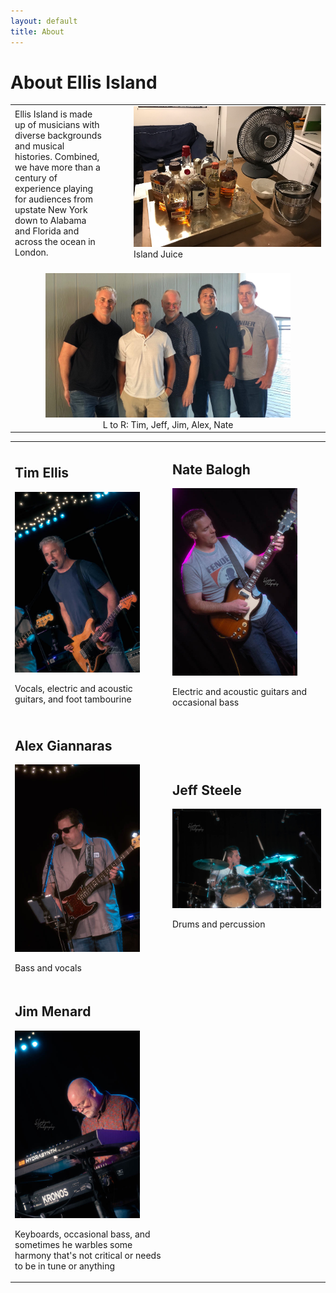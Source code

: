 ```yaml
---
layout: default
title: About
---
```


# About Ellis Island

<table class="about">
  <tr>
    <td style="padding-right: 3em;">
      Ellis Island is made up of musicians with diverse backgrounds and
      musical histories. Combined, we have more than a century of
      experience playing for audiences from upstate New York down to Alabama
      and Florida and across the ocean in London.
    </td>
    <td width="300">
      <img class="myImg" src="images/bourbon_tray.jpeg" width="300"
           alt="Island Juice" onclick="modal_image(this);"/>
      <div class="caption">Island Juice</div>
    </td>
  </tr>
  <tr>
    <td colspan="2" style="text-align: center;">
      <br/>
      <img class="myImg" src="images/band_2021_08_05.jpg" width="80%" 
           alt="The band standing for a photo at Penfield Beach, August 2021"
           onclick="modal_image(this);"/>
      <div class="caption">L to R: Tim, Jeff, Jim, Alex, Nate</div>
    </td>
  </tr>
</table>

<table class="bandpics" id="bandpics">
  <tr>
    <td class="bandmember" width="50%">
      <h2>Tim Ellis</h2>
      <img class="myImg" width="200" src="images/fuv/tim_singing_1.jpg"
           alt="Tim Ellis"  onclick="modal_image(this);"/>
      <p>Vocals, electric and acoustic guitars, and foot tambourine</p>
    </td>
    <td class="bandmember" width="50%">
      <h2>Nate Balogh</h2>
      <img class="myImg" width="200" src="images/fuv/nate_2.jpg"
           alt="Nate Balogh" onclick="modal_image(this);"/>
      <p>Electric and acoustic guitars and occasional bass</p>
    </td>
  </tr>
  <tr>
    <td class="bandmember" width="50%">
      <h2>Alex Giannaras</h2>
      <img class="myImg" width="200" src="images/fuv/alex.jpg"
           alt="Alex Giannaras" onclick="modal_image(this);"/>
      <p>Bass and vocals</p>
    </td>
    <td class="bandmember" width="50%">
      <h2>Jeff Steele</h2>
      <img class="myImg" width="100%" src="images/fuv/jeff.jpg"
           alt="Jeff Steele" onclick="modal_image(this);"/>
      <p>Drums and percussion</p>
    </td>
  </tr>
  <tr>
    <td class="bandmember" width="50%">
      <h2>Jim Menard</h2>
      <img class="myImg" width="200" src="images/fuv/jim_head_down.jpg"
           alt="Jim Menard" onclick="modal_image(this);"/>
      <p>Keyboards, occasional bass, and sometimes he warbles some harmony
      that's not critical or needs to be in tune or anything</p>
    </td>
    <td width="50%">&nbsp;</td>
  </tr>
</table>
